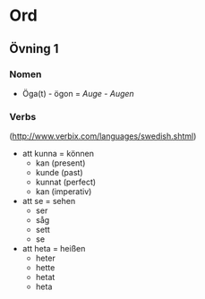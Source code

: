 # Ord

## Övning 1

### Nomen

* Öga(t) - ögon = *Auge - Augen*

### Verbs
(http://www.verbix.com/languages/swedish.shtml)

* att kunna = können
	* kan (present)
	* kunde (past)
	* kunnat (perfect)
	* kan (imperativ)
* att se = sehen
	* ser	 
	* såg
	* sett
	* se
* att heta = heißen
	* heter
	* hette
	* hetat
	* heta	 
